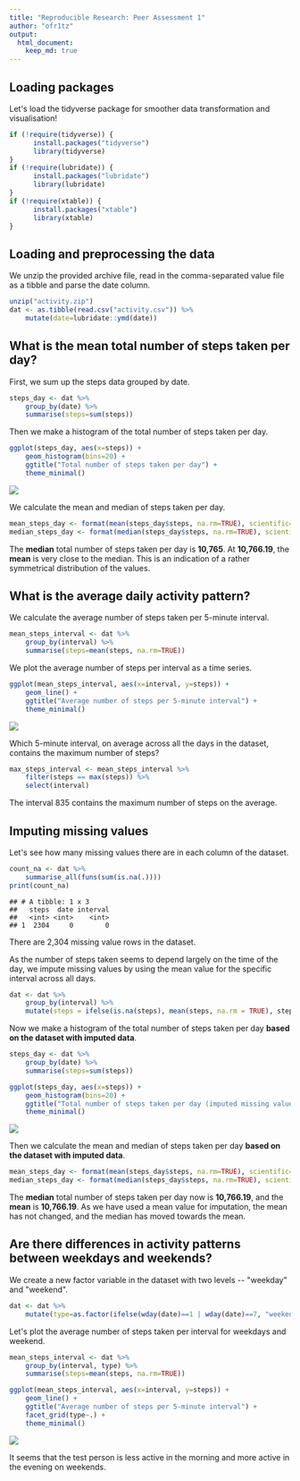 ```yaml
---
title: "Reproducible Research: Peer Assessment 1"
author: "ofr1tz"
output: 
  html_document:
    keep_md: true
---
```


## Loading packages

Let's load the tidyverse package for smoother data transformation and visualisation!


```r
if (!require(tidyverse)) {
      install.packages("tidyverse")
      library(tidyverse)
}
if (!require(lubridate)) {
      install.packages("lubridate")
      library(lubridate)
}
if (!require(xtable)) {
      install.packages("xtable")
      library(xtable)
}
```


## Loading and preprocessing the data

We unzip the provided archive file, read in the comma-separated value file as a tibble and parse the date column.


```r
unzip("activity.zip")
dat <- as.tibble(read.csv("activity.csv")) %>%
    mutate(date=lubridate::ymd(date))
```


## What is the mean total number of steps taken per day?

First, we sum up the steps data grouped by date.


```r
steps_day <- dat %>%
    group_by(date) %>%
    summarise(steps=sum(steps))
```

Then we make a histogram of the total number of steps taken per day.


```r
ggplot(steps_day, aes(x=steps)) + 
    geom_histogram(bins=20) +
    ggtitle("Total number of steps taken per day") +
    theme_minimal()
```

![](PA1_template_files/figure-html/unnamed-chunk-4-1.png)<!-- -->

We calculate the mean and median of steps taken per day.


```r
mean_steps_day <- format(mean(steps_day$steps, na.rm=TRUE), scientific=FALSE, big.mark=",")
median_steps_day <- format(median(steps_day$steps, na.rm=TRUE), scientific=FALSE, big.mark=",")
```

The **median** total number of steps taken per day is **10,765**. 
At **10,766.19**, the **mean** is very close to the median. This is an indication of a rather symmetrical distribution of the values.


## What is the average daily activity pattern?

We calculate the average number of steps taken per 5-minute interval.


```r
mean_steps_interval <- dat %>%
    group_by(interval) %>%
    summarise(steps=mean(steps, na.rm=TRUE))
```

We plot the average number of steps per interval as a time series.


```r
ggplot(mean_steps_interval, aes(x=interval, y=steps)) +
    geom_line() +
    ggtitle("Average number of steps per 5-minute interval") +
    theme_minimal()
```

![](PA1_template_files/figure-html/unnamed-chunk-7-1.png)<!-- -->

Which 5-minute interval, on average across all the days in the dataset, contains the maximum number of steps?


```r
max_steps_interval <- mean_steps_interval %>%
    filter(steps == max(steps)) %>% 
    select(interval) 
```

The interval 835 contains the maximum number of steps on the average.

## Imputing missing values

Let's see how many missing values there are in each column of the dataset.


```r
count_na <- dat %>%
    summarise_all(funs(sum(is.na(.))))
print(count_na)
```

```
## # A tibble: 1 x 3
##   steps  date interval
##   <int> <int>    <int>
## 1  2304     0        0
```

There are 2,304 missing value rows in the dataset.  

As the number of steps taken seems to depend largely on the time of the day, we impute missing values by using the mean value for the specific interval across all days.


```r
dat <- dat %>%
    group_by(interval) %>% 
    mutate(steps = ifelse(is.na(steps), mean(steps, na.rm = TRUE), steps))
```


Now we make a histogram of the total number of steps taken per day **based on the dataset with imputed data**.


```r
steps_day <- dat %>%
    group_by(date) %>%
    summarise(steps=sum(steps))

ggplot(steps_day, aes(x=steps)) + 
    geom_histogram(bins=20) +
    ggtitle("Total number of steps taken per day (imputed missing values)") +
    theme_minimal()
```

![](PA1_template_files/figure-html/unnamed-chunk-11-1.png)<!-- -->

Then we calculate the mean and median of steps taken per day **based on the dataset with imputed data**.


```r
mean_steps_day <- format(mean(steps_day$steps, na.rm=TRUE), scientific=FALSE, big.mark=",")
median_steps_day <- format(median(steps_day$steps, na.rm=TRUE), scientific=FALSE, big.mark=",")
```

The **median** total number of steps taken per day now is **10,766.19**, and the **mean** is **10,766.19**.  As we have used a mean value for imputation, the mean has not changed, and the median has moved towards the mean.


## Are there differences in activity patterns between weekdays and weekends?

We create a new factor variable in the dataset with two levels -- "weekday" and "weekend".


```r
dat <- dat %>%
    mutate(type=as.factor(ifelse(wday(date)==1 | wday(date)==7, "weekend", "weekday"))) 
```

Let's plot the average number of steps taken per interval for weekdays and weekend.


```r
mean_steps_interval <- dat %>%
    group_by(interval, type) %>%
    summarise(steps=mean(steps, na.rm=TRUE))

ggplot(mean_steps_interval, aes(x=interval, y=steps)) +
    geom_line() +
    ggtitle("Average number of steps per 5-minute interval") +
    facet_grid(type~.) +
    theme_minimal()
```

![](PA1_template_files/figure-html/unnamed-chunk-14-1.png)<!-- -->
  
It seems that the test person is less active in the morning and more active in the evening on weekends.
